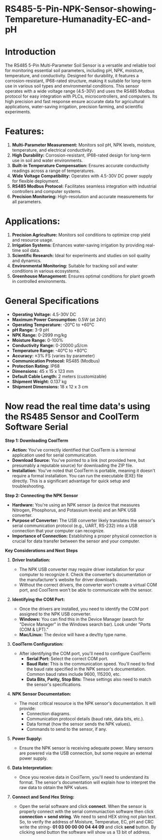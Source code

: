 # RS485-5-Pin-NPK-Sensor-showing-Tempareture-Humanadity-EC-and-pH
#
#

# Introduction
The RS485 5-Pin Multi-Parameter Soil Sensor is a versatile and reliable tool for monitoring essential soil parameters, including pH, NPK, moisture, temperature, and conductivity. Designed for durability, it features a corrosion-resistant, IP68-rated structure, making it suitable for long-term use in various soil types and environmental conditions. This sensor operates with a wide voltage range (4.5-30V) and uses the RS485 Modbus protocol for easy integration with PLCs, microcontrollers, and computers. Its high precision and fast response ensure accurate data for agricultural applications, water-saving irrigation, precision farming, and scientific experiments.


# Features: 
1. **Multi-Parameter Measurement:** Monitors soil pH, NPK levels, moisture, temperature, and electrical conductivity.  
2. **High Durability:** Corrosion-resistant, IP68-rated design for long-term use in soil and water environments.  
3. **Built-in Temperature Compensation:** Ensures accurate conductivity readings across a range of temperatures.  
4. **Wide Voltage Compatibility:** Operates with 4.5-30V DC power supply for flexible deployment.  
5. **RS485 Modbus Protocol:** Facilitates seamless integration with industrial controllers and computer systems.  
6. **Precision Monitoring:** High-resolution and accurate measurements for all parameters.  


# Applications:
1. **Precision Agriculture:** Monitors soil conditions to optimize crop yield and resource usage.
2. **Irrigation Systems:** Enhances water-saving irrigation by providing real-time soil data.
3. **Scientific Research:** Ideal for experiments and studies on soil quality and dynamics.
4. **Environmental Monitoring:** Suitable for tracking soil and water conditions in various ecosystems.
5. **Greenhouse Management:** Ensures optimal conditions for plant growth in controlled environments.

# General Specifications
- **Operating Voltage:** 4.5-30V DC
- **Maximum Power Consumption:** 0.5W (at 24V)
- **Operating Temperature:** -20°C to +60°C
- **pH Range:** 3-9 pH
- **NPK Range:** 0-2999 mg/kg
- **Moisture Range:** 0-100%
- **Conductivity Range:** 0-20000 µS/cm
- **Temperature Range:** -40°C to +80°C
- **Accuracy:** ±3% FS (varies by parameter)
- **Communication Protocol:** RS485 (Modbus)
- **Protection Rating:** IP68
- **Dimensions:** 45 x 15 x 123 mm
- **Default Cable Length:** 2 meters (customizable)
- **Shipment Weight:** 0.137 kg
- **Shipment Dimensions:** 18 x 12 x 3 cm
# Now read the real time data's using the RS485 Sensor and CoolTerm Software Serial

**Step 1: Downloading CoolTerm**

* **Action:** You've correctly identified that CoolTerm is a terminal application used for serial communication.
* **Download Source:** You've pointed to a link (not provided here, but presumably a reputable source) for downloading the ZIP file.
* **Installation:** You've noted that CoolTerm is portable, meaning it doesn't require a formal installation. You can run the executable (EXE) file directly. This is a significant advantage for quick setup and troubleshooting.

**Step 2: Connecting the NPK Sensor**

* **Hardware:** You're using an NPK sensor (a device that measures Nitrogen, Phosphorus, and Potassium levels) and an NPK USB converter.
* **Purpose of Converter:** The USB converter likely translates the sensor's serial communication protocol (e.g., UART, RS-232) into a USB connection that your computer can recognize.
* **Importance of Connection:** Establishing a proper physical connection is crucial for data transfer between the sensor and your computer.

**Key Considerations and Next Steps**

1.  **Driver Installation:**
    * The NPK USB converter may require driver installation for your computer to recognize it. Check the converter's documentation or the manufacturer's website for driver downloads.
    * Without the correct drivers, the converter won't create a virtual COM port, and CoolTerm won't be able to communicate with the sensor.

2.  **Identifying the COM Port:**
    * Once the drivers are installed, you need to identify the COM port assigned to the NPK USB converter.
    * **Windows:** You can find this in the Device Manager (search for "Device Manager" in the Windows search bar). Look under "Ports (COM & LPT)."
    * **Mac/Linux:** The device will have a dev/tty type name.

3.  **CoolTerm Configuration:**
    * After identifying the COM port, you'll need to configure CoolTerm:
        * **Serial Port:** Select the correct COM port.
        * **Baud Rate:** This is the communication speed. You'll need to find the baud rate specified in the NPK sensor's documentation. Common baud rates include 9600, 115200, etc.
        * **Data Bits, Parity, Stop Bits:** These settings also need to match the sensor's specifications.

4.  **NPK Sensor Documentation:**
    * The most critical resource is the NPK sensor's documentation. It will provide:
        * Connection diagrams.
        * Communication protocol details (baud rate, data bits, etc.).
        * Data format (how the sensor sends the NPK values).
        * Commands to send to the sensor, if any.

5.  **Power Supply:**
    * Ensure the NPK sensor is receiving adequate power. Many sensors are powered via the USB connection, but some require an external power supply.

6.  **Data Interpretation:**
    * Once you receive data in CoolTerm, you'll need to understand its format. The sensor's documentation will explain how to interpret the raw data to obtain the NPK values.

7. **Connect and Send Hex String:**
   * Open the serial software and click **connect**. When the sensor is properly connect with the serial communiaction software then click **connection + send string**.
     We need to send HEX string not plan text. So, to verify the address of Moisture, Temperatue, EC, pH and CRC write the string- **01 03 00 00 00 04 44 09** and click **send** button.
     By clicking send button the software will show us a 13 bit of address. 
